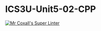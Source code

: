 # ICS3U-Unit5-02-CPP

[![Mr Coxall's Super Linter](https://github.com/Feyi-Akomolafe/ICS3U-Unit5-02-CPP/workflows/Mr%20Coxall's%20Super%20Linter/badge.svg)](https://github.com/Feyi-Akomolafe/Feyi-Akomolafe/ICS3U-Unit5-02-CPP/actions/)

